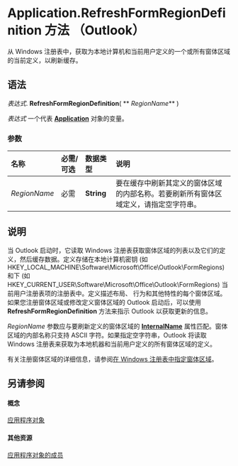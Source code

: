 
# Application.RefreshFormRegionDefinition 方法 （Outlook）

从 Windows 注册表中，获取为本地计算机和当前用户定义的一个或所有窗体区域的当前定义，以刷新缓存。


## 语法

 _表达式_. **RefreshFormRegionDefinition**( ** _RegionName_** )

 _表达式_ 一个代表 **[Application](797003e7-ecd1-eccb-eaaf-32d6ddde8348.md)** 对象的变量。


### 参数



|**名称**|**必需/可选**|**数据类型**|**说明**|
|:-----|:-----|:-----|:-----|
| _RegionName_|必需|**String**|要在缓存中刷新其定义的窗体区域的内部名称。若要刷新所有窗体区域定义，请指定空字符串。|

## 说明

当 Outlook 启动时，它读取 Windows 注册表获取窗体区域的列表以及它们的定义，然后缓存数据。定义存储在本地计算机密钥 (如 HKEY_LOCAL_MACHINE\Software\Microsoft\Office\Outlook\FormRegions) 和下 (如 HKEY_CURRENT_USER\Software\Microsoft\Office\Outlook\FormRegions) 当前用户注册表项的注册表中。定义描述布局、 行为和其他特性的每个窗体区域。如果您注册窗体区域或修改定义窗体区域的 Outlook 启动后，可以使用 **RefreshFormRegionDefinition** 方法来指示 Outlook 以获取更新的信息。

 _RegionName_ 参数应与要刷新定义的窗体区域的 **[InternalName](2478d44e-887c-c245-6cfa-70a6a1e2c828.md)** 属性匹配。窗体区域的内部名称只支持 ASCII 字符。如果指定空字符串，Outlook 将读取 Windows 注册表来获取为本地机器和当前用户定义的所有窗体区域的定义。

有关注册窗体区域的详细信息，请参阅[在 Windows 注册表中指定窗体区域](http://msdn.microsoft.com/library/0de3fcb1-b357-8300-c943-9a5a788d4976%28Office.15%29.aspx)。


## 另请参阅


#### 概念


[应用程序对象](797003e7-ecd1-eccb-eaaf-32d6ddde8348.md)
#### 其他资源


[应用程序对象的成员](3519c89c-2353-85ee-7ddc-62e5dd85a8e7.md)